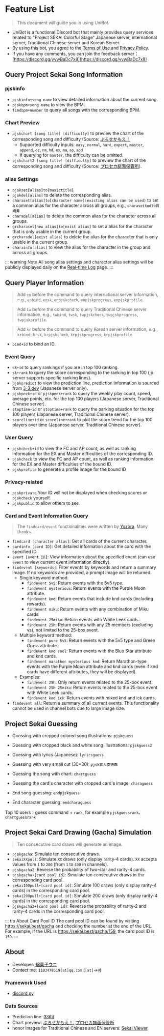 # Feature List

> This document will guide you in using UniBot.

- UniBot is a functional Discord bot that mainly provides query services related to "Project SEKAI Colorful Stage" Japanese server, international server, Traditional Chinese server and Korean Server.
- By using this bot, you agree to the [Terms of Use](/en/licence/) and [Privacy Policy](/en/privacy/).
- If you have any comments, you can join the feedback server：[https://discord.gg/yvwBaDc7x8](https://discord.gg/yvwBaDc7x8)


## Query Project Sekai Song Information
### pjskinfo
- `pjskinfo+song name` to view detailed information about the current song.
- `pjskbpm+song name` to view the BPM.
- `findbpm+number` to query all songs with the corresponding BPM.

### Chart Preview
- `pjskchart [song title] [difficulty]` to preview the chart of the corresponding song and difficulty (Source: [ぷろせかもえ！](https://pjsekai.moe/)
  - Supported difficulty inputs: `easy`, `normal`, `hard`, `expert`, `master`, `append`, `ez`, `nm`, `hd`, `ex`, `ma`, `ap`, `apd`
  - If querying for `master`, the difficulty can be omitted.
- `pjskchart2 [song title] [difficulty]` to preview the chart of the corresponding song and difficulty (Source: [プロセカ譜面保管所](https://sdvx.in/prsk.html)).

### alias Settings

- `pjskset[alias]to[musictitle]`
- `pjskdel[alias]` to delete the corresponding alias.
- `charaset[alias]to[character name](existing alias can be used)` to set a common alias for the character across all groups, e.g., `charasetkndto宵崎奏`
- `charadel[alias]` to delete the common alias for the character across all groups.
- `grcharaset[new alias]to[exist alias]` to set a alias for the character that is only usable in the current group.
- `grcharadel[exist alias]` to delete the alias for the character that is only usable in the current group.
- `charainfo[alias]` to view the alias for the character in the group and across all groups.

::: warning Note
All song alias settings and character alias settings will be publicly displayed daily on the [Real-time Log](/dailylog/) page.
:::


## Query Player Information

> Add `en` before the command to query international server information, e.g., `enbind`, `ensk`, `enpjskcheck`, `enpjskprogress`, `enpjskprofile`.

> Add `tw` before the command to query Traditional Chinese server information, e.g., `twbind`, `twsk`, `twpjskcheck`, `twpjskprogress`, `twpjskprofile`.

> Add `kr` before the command to query Korean server information, e.g., `krbind`, `krsk`, `krpjskcheck`, `krpjskprogress`, `krpjskprofile`.

- `bind+id` to bind an ID.
### Event Query
- `sk+id` to query rankings if you are in top 100 ranking.
- `sk+rank` to query the score corresponding to the ranking in top 100 (jp server supports specific ranking lines).
- `pjskpredict` to view the prediction line, prediction information is sourced from [3-3.dev](https://3-3.dev/) (Japanese server only).
- `pjskpeek+id` or `pjskpeek+rank` to query the weekly play count, speed, average points, etc. for the top 100 players (Japanese server, Traditional Chinese server).
- `stoptime+id` or `stoptime+rank` to query the parking situation for the top 100 players (Japanese server, Traditional Chinese server).
- `scoreline+id` or `scoreline+rank` to plot the score trend for the top 100 players over time (Japanese server, Traditional Chinese server).

### User Query
- `pjskcheck+id` to view the FC and AP count, as well as ranking information for the EX and Master difficulties of the corresponding ID.
- `pjskcheck` to view the FC and AP count, as well as ranking information for the EX and Master difficulties of the bound ID.
- `pjskprofile` to generate a profile image for the bound ID
### Privacy-related
- `pjskprivate` Your ID will not be displayed when checking scores or `pjskcheck` yourself.
- `pjskpublic` to allow others to see.

### Card and Event Information Query
> The `findcard/event` functionalities were written by [Yozora](https://github.com/cYanosora). Many thanks.
- `findcard [character alias]`: Get all cards of the current character.
- `cardinfo [card ID]`: Get detailed information about the card with the specified ID.
- `event [event ID]`: View information about the specified event (can use `event` to view current event information directly).
- `findevent [keywords]`: Filter events by keywords and return a summary image. If no keywords are provided, a prompt image will be returned.
  - Single keyword method:
    - `findevent 5v5`: Return events with the 5v5 type.
    - `findevent mysterious`: Return events with the Purple Moon attribute.
    - `findevent knd`: Return events that include knd cards (including rewards).
    - `findevent miku`: Return events with any combination of Miku cards.
    - `findevent 25miku`: Return events with White Leek cards.
    - `findevent 25h`: Return events with any 25 members (excluding vs), not limited to the 25-box event.
  - Multiple keyword method:
    - `findevent pure 5v5`: Return events with the 5v5 type and Green Grass attribute.
    - `findevent knd cool`: Return events with the Blue Star attribute and knd cards.
    - `findevent marathon mysterious knd`: Return Marathon-type events with the Purple Moon attribute and knd cards (even if knd cards have different attributes, they will be displayed).
  - Examples:
    - `findevent 25h`: Only return events related to the 25-box event.
    - `findevent 25h 25miku`: Return events related to the 25-box event with White Leek cards.
    - `findevent knd ick`: Return events with mixed knd and ick cards.
- `findevent all`: Return a summary of all current events. This functionality cannot be used in channel bots due to large image size.

## Project Sekai Guessing
- Guessing with cropped colored song illustrations: `pjskguess`
- Guessing with cropped black and white song illustrations: `pjskguess2`
- Guessing with lyrics (Japanese): `lyricsguess`
- Guessing with very small cut (30*30): `pjsk非人类猜曲`
- Guessing the song with chart: `chartguess`
- Guessing the card's character with cropped card's image: `charaguess`

- End song guessing: `endpjskguess`
- End character guessing: `endcharaguess`

Top 10 users：guess command + `rank`, for example `pjskguessrank`、`chartguessrank`

## Project Sekai Card Drawing (Gacha) Simulation
> Ten consecutive card draws will generate an image.
- `pjskgacha`: Simulate ten consecutive draws.
- `sekaiXXpull`: Simulate `XX` draws (only display rarity-4 cards). `XX` accepts values from `1` to `200` (from `1` to `400` in channels).
- `pjskgacha2`: Reverse the probability of two-star and rarity-4 cards.
- `pjskgacha+[card pool id]`: Simulate ten consecutive draws in the corresponding card pool.
- `sekai100pull+[card pool id]`: Simulate 100 draws (only display rarity-4 cards) in the corresponding card pool.
- `sekai200pull+[card pool id]`: Simulate 200 draws (only display rarity-4 cards) in the corresponding card pool.
- `pjskgacha2+[card pool id]`: Reverse the probability of rarity-2 and rarity-4 cards in the corresponding card pool.

::: tip About Card Pool ID
The card pool ID can be found by visiting <https://sekai.best/gacha> and checking the number at the end of the URL. For example, if the URL is <https://sekai.best/gacha/159>, the card pool ID is `159`.
:::


## About
- Developer: [綿菓子ウニ](https://space.bilibili.com/622551112)
- Contect me: `1103479519[at]qq.com` (`[at]`→`@`)
### Framework Used
- [discord.py](https://discordpy.readthedocs.io/en/stable)
### Data Sources
- Prediction line: [33Kit](https://3-3.dev/)
- Chart preview: [ぷろせかもえ！](https://pjsekai.moe/), [プロセカ譜面保管所](https://sdvx.in/prsk.html)
- honor images for Traditional Chinese and EN servers: [Sekai Viewer](https://sekai.best/)